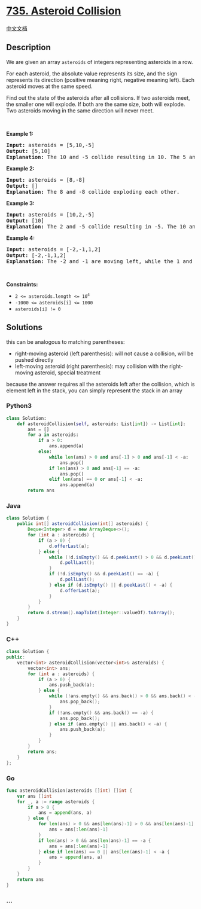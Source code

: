 # [735. Asteroid Collision](https://leetcode.com/problems/asteroid-collision)

[中文文档](/solution/0700-0799/0735.Asteroid%20Collision/README.md)

## Description

<p>We are given an array <code>asteroids</code> of integers representing asteroids in a row.</p>

<p>For each asteroid, the absolute value represents its size, and the sign represents its direction (positive meaning right, negative meaning left). Each asteroid moves at the same speed.</p>

<p>Find out the state of the asteroids after all collisions. If two asteroids meet, the smaller one will explode. If both are the same size, both will explode. Two asteroids moving in the same direction will never meet.</p>

<p>&nbsp;</p>
<p><strong>Example 1:</strong></p>

<pre>
<strong>Input:</strong> asteroids = [5,10,-5]
<strong>Output:</strong> [5,10]
<b>Explanation:</b> The 10 and -5 collide resulting in 10. The 5 and 10 never collide.
</pre>

<p><strong>Example 2:</strong></p>

<pre>
<strong>Input:</strong> asteroids = [8,-8]
<strong>Output:</strong> []
<b>Explanation:</b> The 8 and -8 collide exploding each other.
</pre>

<p><strong>Example 3:</strong></p>

<pre>
<strong>Input:</strong> asteroids = [10,2,-5]
<strong>Output:</strong> [10]
<b>Explanation:</b> The 2 and -5 collide resulting in -5. The 10 and -5 collide resulting in 10.
</pre>

<p><strong>Example 4:</strong></p>

<pre>
<strong>Input:</strong> asteroids = [-2,-1,1,2]
<strong>Output:</strong> [-2,-1,1,2]
<b>Explanation:</b> The -2 and -1 are moving left, while the 1 and 2 are moving right. Asteroids moving the same direction never meet, so no asteroids will meet each other.
</pre>

<p>&nbsp;</p>
<p><strong>Constraints:</strong></p>

<ul>
	<li><code>2 &lt;= asteroids.length&nbsp;&lt;= 10<sup>4</sup></code></li>
	<li><code>-1000 &lt;= asteroids[i] &lt;= 1000</code></li>
	<li><code>asteroids[i] != 0</code></li>
</ul>

## Solutions

this can be analogous to matching parentheses:

-   right-moving asteroid (left parenthesis): will not cause a collision, will be pushed directly
-   left-moving asteroid (right parenthesis): may collision with the right-moving asteroid, special treatment

because the answer requires all the asteroids left after the collision, which is element left in the stack, you can simply represent the stack in an array

<!-- tabs:start -->

### **Python3**

```python
class Solution:
    def asteroidCollision(self, asteroids: List[int]) -> List[int]:
        ans = []
        for a in asteroids:
            if a > 0:
                ans.append(a)
            else:
                while len(ans) > 0 and ans[-1] > 0 and ans[-1] < -a:
                    ans.pop()
                if len(ans) > 0 and ans[-1] == -a:
                    ans.pop()
                elif len(ans) == 0 or ans[-1] < -a:
                    ans.append(a)
        return ans
```

### **Java**

```java
class Solution {
    public int[] asteroidCollision(int[] asteroids) {
        Deque<Integer> d = new ArrayDeque<>();
        for (int a : asteroids) {
            if (a > 0) {
                d.offerLast(a);
            } else {
                while (!d.isEmpty() && d.peekLast() > 0 && d.peekLast() < -a) {
                    d.pollLast();
                }
                if (!d.isEmpty() && d.peekLast() == -a) {
                    d.pollLast();
                } else if (d.isEmpty() || d.peekLast() < -a) {
                    d.offerLast(a);
                }
            }
        }
        return d.stream().mapToInt(Integer::valueOf).toArray();
    }
}
```

### **C++**

```cpp
class Solution {
public:
    vector<int> asteroidCollision(vector<int>& asteroids) {
        vector<int> ans;
        for (int a : asteroids) {
            if (a > 0) {
                ans.push_back(a);
            } else {
                while (!ans.empty() && ans.back() > 0 && ans.back() < -a) {
                    ans.pop_back();
                }
                if (!ans.empty() && ans.back() == -a) {
                    ans.pop_back();
                } else if (ans.empty() || ans.back() < -a) {
                    ans.push_back(a);
                }
            }
        }
        return ans;
    }
};
```

### **Go**

```go
func asteroidCollision(asteroids []int) []int {
	var ans []int
	for _, a := range asteroids {
		if a > 0 {
			ans = append(ans, a)
		} else {
			for len(ans) > 0 && ans[len(ans)-1] > 0 && ans[len(ans)-1] < -a {
				ans = ans[:len(ans)-1]
			}
			if len(ans) > 0 && ans[len(ans)-1] == -a {
				ans = ans[:len(ans)-1]
			} else if len(ans) == 0 || ans[len(ans)-1] < -a {
				ans = append(ans, a)
			}
		}
	}
	return ans
}
```

### **...**

```

```

<!-- tabs:end -->
